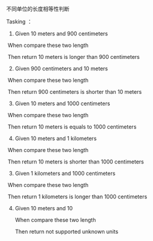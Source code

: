 不同单位的长度相等性判断

Tasking ：

1.  Given 10 meters and 900 centimeters

​    When compare these two length

​    Then return 10 meters is longer than 900 centimeters

2.  Given 900 centimeters and 10 meters

​    When compare these two length

​    Then return 900 centimeters is shorter than 10 meters

3.  Given 10 meters and 1000 centimeters

​    When compare these two length

​    Then return 10 meters is equals to 1000 centimeters

4.  Given 10 meters and 1 kilometers

​    When compare these two length

​    Then return 10 meters is shorter than 1000 centimeters

3.  Given 1 kilometers and 1000 centimeters

​    When compare these two length

​    Then return 1 kilometers is longer than 1000 centimeters

4.  Given 10 meters and 10

    When compare these two length

    Then return not supported unknown units